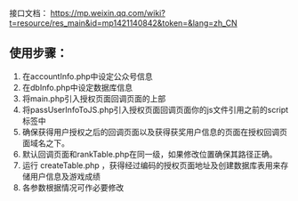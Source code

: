 ﻿接口文档： https://mp.weixin.qq.com/wiki?t=resource/res_main&id=mp1421140842&token=&lang=zh_CN


## 使用步骤：
1. 在accountInfo.php中设定公众号信息
2. 在dbInfo.php中设定数据库信息
3. 将main.php引入授权页面回调页面的上部
4. 将passUserInfoToJS.php引入授权页面回调页面你的js文件引用之前的script标签中
5. 确保获得用户授权之后的回调页面以及获得获奖用户信息的页面在授权回调页面域名之下。
6. 默认回调页面和rankTable.php在同一级，如果修改位置确保其路径正确。
7. 运行 createTable.php ，获得经过编码的授权页面地址及创建数据库表用来存储用户信息及游戏成绩
8. 各参数根据情况可作必要修改



